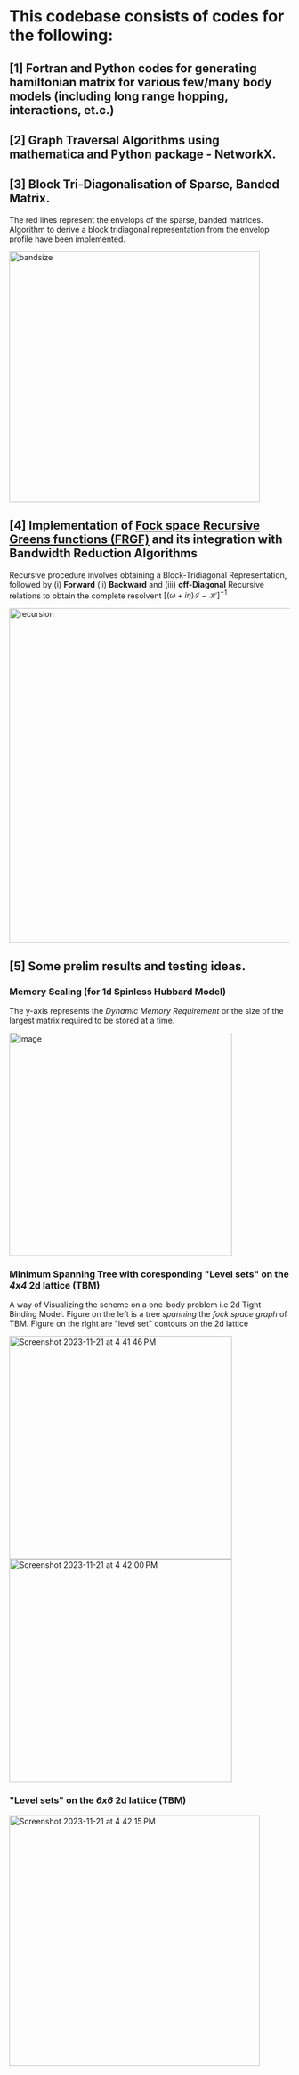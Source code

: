# This codebase consists of codes for the following:
## [1] Fortran and Python codes for generating hamiltonian matrix for various few/many body models (including long range hopping, interactions, et.c.)
## [2] Graph Traversal Algorithms using mathematica and Python package - NetworkX.

## [3] Block Tri-Diagonalisation of Sparse, Banded Matrix.
The red lines represent the envelops of the sparse, banded matrices. Algorithm to derive a block tridiagonal representation from the envelop profile have been implemented.

<img width="450" alt="bandsize" src="https://github.com/karakashdeep/many-few-body-model-simulations/assets/60542977/fff447a2-5776-4e62-9ede-5d22bf52b0f4">

## [4] Implementation of [Fock space Recursive Greens functions (FRGF)](https://iopscience.iop.org/article/10.1088/1751-8121/acef7a/meta) and its integration with Bandwidth Reduction Algorithms
Recursive procedure involves obtaining a Block-Tridiagonal Representation, followed by (i) __Forward__ (ii) __Backward__ and (iii) __off-Diagonal__ Recursive relations to obtain the complete resolvent $[(\omega+i\eta)\mathcal{I}-\mathcal{H}]^{-1}$

<img width="600" alt="recursion" src="https://github.com/karakashdeep/many-few-body-model-simulations/assets/60542977/4e05b4bd-e9fd-4abe-9771-5a9096d2ea75">

## [5] Some prelim results and testing ideas.
### Memory Scaling (for 1d Spinless Hubbard Model)
The y-axis represents the _Dynamic Memory Requirement_ or the size of the largest matrix required to be stored at a time.

<img width="400" alt="image" src="https://github.com/karakashdeep/many-few-body-model-simulations/assets/60542977/0ca8314e-6418-4f5a-84e9-e38854fdd817">

### Minimum Spanning Tree with coresponding "Level sets" on the _4x4_ 2d lattice (TBM)
A way of Visualizing the scheme on a one-body problem i.e 2d Tight Binding Model. Figure on the left is a tree _spanning_ the _fock space graph_ of TBM. Figure on the right are "level set" contours on the 2d lattice

<img width="400" alt="Screenshot 2023-11-21 at 4 41 46 PM" src="https://github.com/karakashdeep/many-few-body-model-simulations/assets/60542977/440abb54-4004-4bf8-9c84-e217d36f4df9"> 

<img width="400" alt="Screenshot 2023-11-21 at 4 42 00 PM" src="https://github.com/karakashdeep/many-few-body-model-simulations/assets/60542977/5dad8648-68f0-42d9-b27e-f97c472f8193">

### __"Level sets"__ on the _6x6_ 2d lattice (TBM)
<img width="450" alt="Screenshot 2023-11-21 at 4 42 15 PM" src="https://github.com/karakashdeep/many-few-body-model-simulations/assets/60542977/fa3acc2b-c50c-4193-9856-cf526b323f71">

